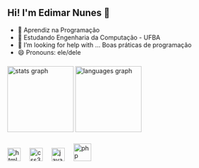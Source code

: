 ## Hi! I'm Edimar Nunes 👋

- 🔭 Aprendiz na Programação
- 🌱 Estudando Engenharia da Computação - UFBA
- 🤔 I’m looking for help with ... Boas práticas de programação
- 😄 Pronouns: ele/dele

###

<div align="Left">
  <img src="https://github-readme-stats.vercel.app/api?username=Edimar-Dev&hide_title=false&hide_rank=false&show_icons=true&include_all_commits=true&count_private=true&disable_animations=false&theme=dark&locale=en&hide_border=false" height="150" alt="stats graph"  />
  <img src="https://github-readme-stats.vercel.app/api/top-langs?username=Edimar-Dev&locale=en&hide_title=false&layout=compact&card_width=210&langs_count=5&theme=dark&hide_border=false" height="150" alt="languages graph"/>




</div>

###

<div align="left">
  <img src="https://cdn.jsdelivr.net/gh/devicons/devicon/icons/html5/html5-original.svg" height="30" alt="html5 logo"  />
  <img width="12" />
  <img src="https://cdn.jsdelivr.net/gh/devicons/devicon/icons/css3/css3-original.svg" height="30" alt="css3 logo"  />
  <img width="12" />
  <img src="https://cdn.jsdelivr.net/gh/devicons/devicon/icons/javascript/javascript-original.svg" height="30" alt="javascript logo"  />
  <img width="12" />
  <img src="https://cdn.jsdelivr.net/gh/devicons/devicon/icons/php/php-original.svg" height="40" alt="php logo"  />

</div>






